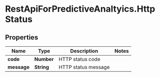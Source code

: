 # RestApiForPredictiveAnaltyics.HttpStatus

## Properties

Name | Type | Description | Notes
------------ | ------------- | ------------- | -------------
**code** | **Number** | HTTP status code | 
**message** | **String** | HTTP status message | 


